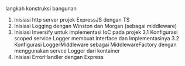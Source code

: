 langkah konstruksi bangunan

1. Inisiasi http server projek ExpressJS dengan TS
2. Inisiasi Logging dengan Winston dan Morgan (sebagai middleware)
3. Inisiasi Inversify untuk implementasi IoC pada projek
3.1 Konfigurasi scoped service Logger membuat Interface dan Implementasinya
3.2 Konfigurasi LoggerMiddleware sebagai MiddlewareFactory dengan menggunakan servce Logger dari kontainer
4. Inisiasi ErrorHandler dengan Express